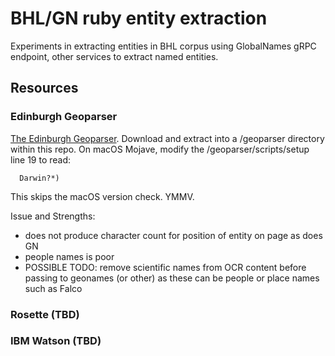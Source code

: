 # BHL/GN ruby entity extraction

Experiments in extracting entities in BHL corpus using GlobalNames gRPC endpoint, other services to extract named entities.

## Resources

### Edinburgh Geoparser

[The Edinburgh Geoparser](http://groups.inf.ed.ac.uk/geoparser/documentation/v1.1/html/index.html). Download and extract into a /geoparser directory within this repo. On macOS Mojave, modify the /geoparser/scripts/setup line 19 to read:

      Darwin?*)

This skips the macOS version check. YMMV.

Issue and Strengths:
* does not produce character count for position of entity on page as does GN
* people names is poor
* POSSIBLE TODO: remove scientific names from OCR content before passing to geonames (or other) as these can be people or place names such as Falco

### Rosette (TBD)

### IBM Watson (TBD)

